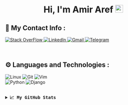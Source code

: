 <h1 align="center"> Hi, I'm Amir Aref <img src="https://media.giphy.com/media/hvRJCLFzcasrR4ia7z/giphy.gif" width="25px"> </h1> 

<!-------------CONTACT INFO------------>

## 📮 My Contact Info :

<a href="https://stackoverflow.com/users/15430200/amir-aref" target="blank">

  ![Stack OverFlow](https://img.shields.io/badge/stack_overflow-393939?style=for-the-badge&logo=stackoverflow)
</a>
<a href="https://www.linkedin.com/in/amiraref/" target="blank">
  ![LinkedIn](https://img.shields.io/badge/LINKEDIN-0077B5?style=for-the-badge&logo=linkedin&logoColor=white)
</a>
<a href="mailto:amiraref808@gmail.com" target="blank">
  ![Gmail](https://img.shields.io/badge/GMAIL-FBBC05?style=for-the-badge&logo=gmail)
</a>
<a href="https://t.me/amir_720/" target="blank">
  ![Telegram](https://img.shields.io/badge/TELEGRAM-87d3f8?style=for-the-badge&logo=telegram)
</a>

<!--
[![Twitter](https://img.shields.io/badge/Twitter-1DA1F2?style=for-the-badge&logo=twitter&logoColor=white)](https://twitter.com/)
-->


<br>
<!-------------TOOLS AND LANGUAGES------------>

## ⚙️ Languages and Technologies  :

![Linux](https://img.shields.io/badge/Linux-ffff5b?style=for-the-badge&logo=Linux&logoColor=black)
![Git](https://img.shields.io/badge/Git-F05032?style=for-the-badge&logo=Git&logoColor=white)
![Vim](https://img.shields.io/badge/Vim-darkgreen?style=for-the-badge&logo=vim)
<br>
![Python](https://img.shields.io/badge/Python-4584b6?style=for-the-badge&logo=python&logoColor=fbcb24)
![Django](https://img.shields.io/badge/Django-092e20?style=for-the-badge&logo=Django)



<br>
<!-------------STATICS------------>
<details>
  <summary><b><samp>📈 My GitHub Stats</samp></b></summary>

  <a href="https://github.com/AmirAref">
  <img src="https://github-readme-stats.vercel.app/api/top-langs/?username=amiraref&theme=nightowl&hide_border=true&hide=vim script,shell" />
  </a>
  <br>
  <a href="https://github.com/AmirAref">
    <img width="49%" src="https://github-readme-stats.vercel.app/api?username=amiraref&show_icons=true&theme=nightowl&hide_border=true" />
    <img width="49%" src="https://github-readme-streak-stats.herokuapp.com/?user=amiraref&theme=nightowl&hide_border=true" />
  </a>
  
  <!--
  ![stats 1](https://github-readme-stats.vercel.app/api?username=amiraref&show_icons=true&theme=nightowl&hide_border=true)  
  ![stats 2](https://github-readme-streak-stats.herokuapp.com/?user=amiraref&theme=nightowl&hide_border=true)  
  ![top-langs](https://github-readme-stats.vercel.app/api/top-langs/?username=amiraref&theme=nightowl&hide_border=true)
-->

</details>


<!--
[![Amir Aref's github activity graph](https://activity-graph.herokuapp.com/graph?username=amiraref&theme=react-dark	)](https://github.com/amiraref/)
-->
